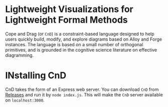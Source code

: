 # Lightweight Visualizations for Lightweight Formal Methods

Cope and Drag (or `CnD`) is a constraint-based language 
designed to help users quickly build, modify, and explore
diagrams based on Alloy and Forge instances.
The language is based on a small number of orthogonal primitives,
and is grounded in the cognitive science literature on 
effective diagramming.

# INstalling CnD

CnD takes the form of an Express web server. You can download `CnD` from [Releases](https://github.com/sidprasad/copeanddrag/releases) and run it by `node index.js`. This will make the `CnD` server available on `localhost:3000`.

